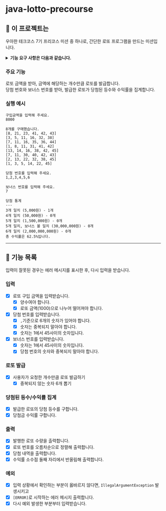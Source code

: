 # java-lotto-precourse

## 🎰 이 프로젝트는

우아한 테크코스 7기 프리코스 미션 중 하나로, 간단한 로또 프로그램을 만드는 미션입니다.<br>

<details>
<summary><strong>기능 요구 사항은 다음과 같습니다.</strong></summary>
<div>
  <ul>
    <li>로또 번호의 숫자 범위는 1~45까지이다.</li>
    <li>1개의 로또는 중복되지 않는 6개의 숫자를 뽑는다</li>
  <li>로또 1장의 가격은 1,000원이다.</li>
  <li>당첨 번호 추첨 시 중복되지 않는 숫자 6개와 보너스 번호 1개를 뽑는다.</li>
  <li>당첨은 1등부터 5등까지 있다. 당첨 기준과 금액은 아래와 같다.</li>
  <ul>
      <li>1등: 6개 번호 일치 / 2,000,000,000원</li>
      <li>2등: 5개 번호 + 보너스 번호 일치 / 30,000,000원</li>
      <li>3등: 5개 번호 일치 / 1,500,000원</li>
      <li>4등: 4개 번호 일치 / 50,000원</li>
      <li>5등: 3개 번호 일치 / 5,000원</li>
  </ul>
  <li>로또 구입 금액을 입력하면, 구입 금액에 해당하는 해당하는만큼 로또를 발행해야 한다.</li>
  <li>당첨 번호와 보너스 번호를 입력받는다.</li>
  <li>사용자가 구매한 로또 번호와 당첨 번호를 비교해 당첨 내역 및 수익률을 출력하고 로또 게임을 종료한다.</li>
  <li>사용자가 잘못된 값을 입력할 경우 IllegalArgumentException 을 발생시키고, [ERROR]로 시작하는 에러 메시지를 출력 후 그 부분부터 입력을 다시 받는다.</li>
  </ul>
</div>
</details>

### 주요 기능

로또 금액을 받아, 금액에 해당하는 개수만큼 로또를 발급합니다.<br>
당첨 번호와 보너스 번호를 받아, 발급한 로또가 당첨된 등수와 수익률을 집계합니다.<br>

### 실행 예시

```
구입금액을 입력해 주세요.
8000

8개를 구매했습니다.
[8, 21, 23, 41, 42, 43] 
[3, 5, 11, 16, 32, 38] 
[7, 11, 16, 35, 36, 44] 
[1, 8, 11, 31, 41, 42] 
[13, 14, 16, 38, 42, 45] 
[7, 11, 30, 40, 42, 43] 
[2, 13, 22, 32, 38, 45] 
[1, 3, 5, 14, 22, 45]

당첨 번호를 입력해 주세요.
1,2,3,4,5,6

보너스 번호를 입력해 주세요. 
7

당첨 통계
---
3개 일치 (5,000원) - 1개
4개 일치 (50,000원) - 0개
5개 일치 (1,500,000원) - 0개
5개 일치, 보너스 볼 일치 (30,000,000원) - 0개
6개 일치 (2,000,000,000원) - 0개
총 수익률은 62.5%입니다.
```

---

## 🌈 기능 목록

입력이 잘못된 경우는 에러 메시지를 표시한 후, 다시 입력을 받습니다.

### 입력

- [x] 로또 구입 금액을 입력받습니다.
    - [x] 양수여야 합니다.
    - [x] 로또 금액(1000)으로 나누어 떨어져야 합니다.
- [x] 당첨 번호를 입력받습니다.
    - [x] `,`기준으로 6개의 숫자가 있어야 합니다.
    - [x] 숫자는 중복되지 말아야 합니다.
    - [x] 숫자는 1에서 45사이의 숫자입니다.
- [x] 보너스 번호를 입력받습니다.
    - [x] 숫자는 1에서 45사이의 숫자입니다.
    - [x] 당첨 번호의 숫자와 중복되지 말아야 합니다.

### 로또 발급

- [x] 사용자가 요청한 개수만큼 로또 발급하기
    - [x] 중복되지 않는 숫자 6개 뽑기

### 당첨된 등수/수익률 집계

- [x] 발급한 로또의 당첨 등수를 구합니다.
- [x] 당첨금 수익률 구합니다.

### 출력

- [x] 발행한 로또 수량을 출력합니다.
- [x] 로또 번호를 오름차순으로 정렬해 출력합니다.
- [x] 당첨 내역을 출력합니다.
- [x] 수익률 소수점 둘째 자리에서 반올림해 출력합니다.

### 예외

- [x] 입력 상황에서 확인하는 부분이 옳바르지 않다면, `IllegalArgumentException` 발생시키고
- [x] `[ERROR]`로 시작하는 에러 메시지 출력합니다.
- [x] 다시 예외 발생한 부분부터 입력받습니다.
